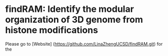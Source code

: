# findRAM: Identify the modular organization of 3D genome from histone modifications
    
Please go to [Website] (https://github.com/LinaZhengUCSD/findRAM.git) for the 
